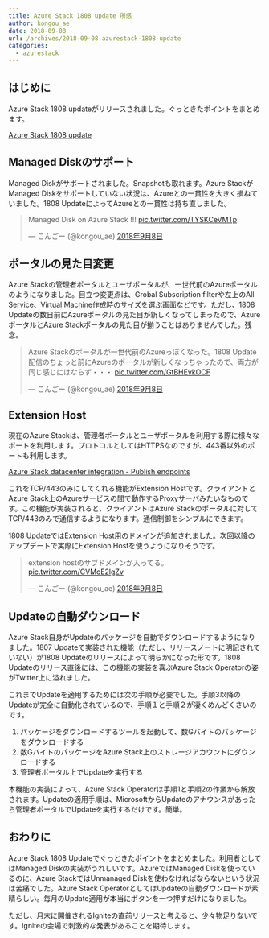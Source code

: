 ```yaml
---
title: Azure Stack 1808 update 所感
author: kongou_ae
date: 2018-09-08
url: /archives/2018-09-08-azurestack-1808-update
categories:
  - azurestack
---
```


## はじめに

Azure Stack 1808 updateがリリースされました。ぐっときたポイントをまとめます。

[Azure Stack 1808 update](https://docs.microsoft.com/en-us/azure/azure-stack/azure-stack-update-1808)

## Managed Diskのサポート

Managed Diskがサポートされました。Snapshotも取れます。Azure StackがManaged Diskをサポートしていない状況は、Azureとの一貫性を大きく損ねていました。1808 UpdateによってAzureとの一貫性は持ち直しました。

<blockquote class="twitter-tweet" data-lang="ja"><p lang="en" dir="ltr">Managed Disk on Azure Stack !!! <a href="https://t.co/TYSKCeVMTp">pic.twitter.com/TYSKCeVMTp</a></p>&mdash; こんごー (@kongou_ae) <a href="https://twitter.com/kongou_ae/status/1038225239350468608?ref_src=twsrc%5Etfw">2018年9月8日</a></blockquote>
<script async src="https://platform.twitter.com/widgets.js" charset="utf-8"></script>

## ポータルの見た目変更

Azure Stackの管理者ポータルとユーザポータルが、一世代前のAzureポータルのようになりました。目立つ変更点は、Grobal Subscription filterや左上のAll Service、Virtual Machine作成時のサイズを選ぶ画面などです。ただし、1808 Updateの数日前にAzureポータルの見た目が新しくなってしまったので、AzureポータルとAzure Stackポータルの見た目が揃うことはありませんでした。残念。

<blockquote class="twitter-tweet" data-lang="ja"><p lang="ja" dir="ltr">Azure Stackのポータルが一世代前のAzureっぽくなった。1808 Update配信のちょっと前にAzureのポータルが新しくなっちゃったので、両方が同じ感じにはならず・・・ <a href="https://t.co/GtBHEvkOCF">pic.twitter.com/GtBHEvkOCF</a></p>&mdash; こんごー (@kongou_ae) <a href="https://twitter.com/kongou_ae/status/1038379761846824960?ref_src=twsrc%5Etfw">2018年9月8日</a></blockquote>
<script async src="https://platform.twitter.com/widgets.js" charset="utf-8"></script>

## Extension Host

現在のAzure Stackは、管理者ポータルとユーザポータルを利用する際に様々なポートを利用します。プロトコルとしてはHTTPSなのですが、443番以外のポートも利用します。

[Azure Stack datacenter integration - Publish endpoints](https://docs.microsoft.com/en-us/azure/azure-stack/azure-stack-integrate-endpoints#ports-and-protocols-inbound)

これをTCP/443のみにしてくれる機能がExtension Hostです。クライアントとAzure Stack上のAzureサービスの間で動作するProxyサーバみたいなものです。この機能が実装されると、クライアントはAzure Stackのポータルに対してTCP/443のみで通信するようになります。通信制御をシンプルにできます。

1808 UpdateではExtension Host用のドメインが追加されました。次回以降のアップデートで実際にExtension Hostを使うようになりそうです。

<blockquote class="twitter-tweet" data-lang="ja"><p lang="ja" dir="ltr">extension hostのサブドメインが入ってる。 <a href="https://t.co/CVMoE2lgZv">pic.twitter.com/CVMoE2lgZv</a></p>&mdash; こんごー (@kongou_ae) <a href="https://twitter.com/kongou_ae/status/1038248327698034690?ref_src=twsrc%5Etfw">2018年9月8日</a></blockquote>
<script async src="https://platform.twitter.com/widgets.js" charset="utf-8"></script>

## Updateの自動ダウンロード

Azure Stack自身がUpdateのパッケージを自動でダウンロードするようになりました。1807 Updateで実装された機能（ただし、リリースノートに明記されていない）が1808 Updateのリリースによって明らかになった形です。1808 Updateのリリース直後には、この機能の実装を喜ぶAzure Stack Operatorの姿がTwitter上に溢れました。

これまでUpdateを適用するためには次の手順が必要でした。手順3以降のUpdateが完全に自動化されているので、手順１と手順２が凄くめんどくさいのです。

1. パッケージをダウンロードするツールを起動して、数Gバイトのパッケージをダウンロードする
1. 数GバイトのパッケージをAzure Stack上のストレージアカウントにダウンロードする
1. 管理者ポータル上でUpdateを実行する

本機能の実装によって、Azure Stack Operatorは手順1と手順2の作業から解放されます。Updateの適用手順は、MicrosoftからUpdateのアナウンスがあったら管理者ポータルでUpdateを実行するだけです。簡単。

## おわりに

Azure Stack 1808 Updateでぐっときたポイントをまとめました。利用者としてはManaged Diskの実装がうれしいです。AzureではManaged Diskを使っているのに、Azure StackではUnmanaged Diskを使わなければならないという状況は苦痛でした。Azure Stack OperatorとしてはUpdateの自動ダウンロードが素晴らしい。毎月のUpdate適用が本当にボタンを一つ押すだけになりました。

ただし、月末に開催されるIgniteの直前リリースと考えると、少々物足りないです。Igniteの会場で刺激的な発表があることを期待します。

